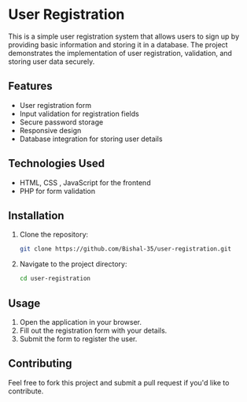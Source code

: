 
# User Registration

This is a simple user registration system that allows users to sign up by providing basic information and storing it in a database. The project demonstrates the implementation of user registration, validation, and storing user data securely.

## Features

- User registration form
- Input validation for registration fields
- Secure password storage
- Responsive design
- Database integration for storing user details

## Technologies Used

- HTML, CSS , JavaScript for the frontend
- PHP for form validation
<!-- - Backend: [Add your backend technology like Node.js, PHP, etc.]
- Database: [Specify the database like MySQL, MongoDB, etc.] -->

## Installation

1. Clone the repository:

   ```bash
   git clone https://github.com/Bishal-35/user-registration.git
   ```

2. Navigate to the project directory:

   ```bash
   cd user-registration
   ```

<!-- 3. Install the necessary dependencies:

   ```bash
   [Add instructions for installing backend dependencies, if any]
   ```

4. Set up the database:

   - [Provide steps for setting up the database, such as creating tables or running migrations.]

5. Run the project:

   ```bash
   [Add instructions for running the backend server, e.g., `npm start`, `python app.py`, etc.]
   ``` -->

## Usage

1. Open the application in your browser.
2. Fill out the registration form with your details.
3. Submit the form to register the user.

## Contributing

Feel free to fork this project and submit a pull request if you'd like to contribute.

